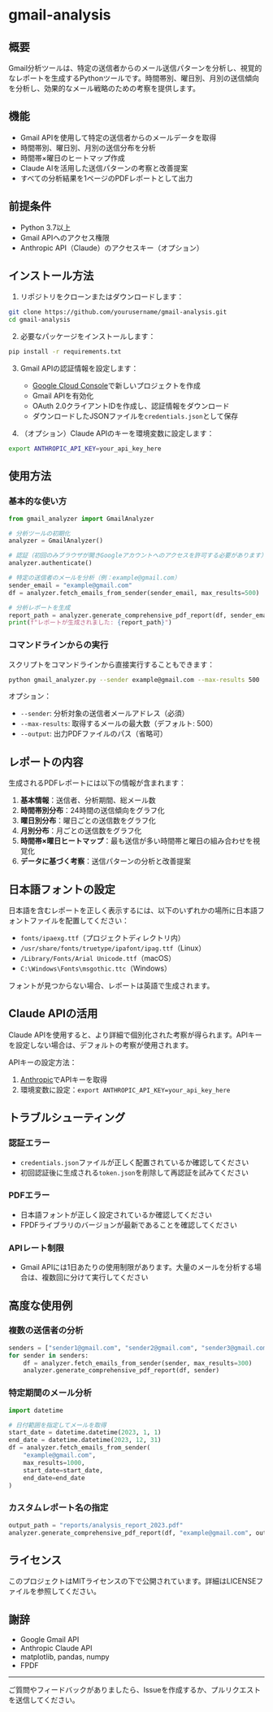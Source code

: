 # gmail-analysis

## 概要

Gmail分析ツールは、特定の送信者からのメール送信パターンを分析し、視覚的なレポートを生成するPythonツールです。時間帯別、曜日別、月別の送信傾向を分析し、効果的なメール戦略のための考察を提供します。

## 機能

- Gmail APIを使用して特定の送信者からのメールデータを取得
- 時間帯別、曜日別、月別の送信分布を分析
- 時間帯×曜日のヒートマップ作成
- Claude AIを活用した送信パターンの考察と改善提案
- すべての分析結果を1ページのPDFレポートとして出力

## 前提条件

- Python 3.7以上
- Gmail APIへのアクセス権限
- Anthropic API（Claude）のアクセスキー（オプション）

## インストール方法

1. リポジトリをクローンまたはダウンロードします：

```bash
git clone https://github.com/yourusername/gmail-analysis.git
cd gmail-analysis
```

2. 必要なパッケージをインストールします：

```bash
pip install -r requirements.txt
```

3. Gmail APIの認証情報を設定します：
   - [Google Cloud Console](https://console.cloud.google.com/)で新しいプロジェクトを作成
   - Gmail APIを有効化
   - OAuth 2.0クライアントIDを作成し、認証情報をダウンロード
   - ダウンロードしたJSONファイルを`credentials.json`として保存

4. （オプション）Claude APIのキーを環境変数に設定します：

```bash
export ANTHROPIC_API_KEY=your_api_key_here
```

## 使用方法

### 基本的な使い方

```python
from gmail_analyzer import GmailAnalyzer

# 分析ツールの初期化
analyzer = GmailAnalyzer()

# 認証（初回のみブラウザが開きGoogleアカウントへのアクセスを許可する必要があります）
analyzer.authenticate()

# 特定の送信者のメールを分析（例：example@gmail.com）
sender_email = "example@gmail.com"
df = analyzer.fetch_emails_from_sender(sender_email, max_results=500)

# 分析レポートを生成
report_path = analyzer.generate_comprehensive_pdf_report(df, sender_email)
print(f"レポートが生成されました: {report_path}")
```

### コマンドラインからの実行

スクリプトをコマンドラインから直接実行することもできます：

```bash
python gmail_analyzer.py --sender example@gmail.com --max-results 500
```

オプション：
- `--sender`: 分析対象の送信者メールアドレス（必須）
- `--max-results`: 取得するメールの最大数（デフォルト: 500）
- `--output`: 出力PDFファイルのパス（省略可）

## レポートの内容

生成されるPDFレポートには以下の情報が含まれます：

1. **基本情報**：送信者、分析期間、総メール数
2. **時間帯別分布**：24時間の送信傾向をグラフ化
3. **曜日別分布**：曜日ごとの送信数をグラフ化
4. **月別分布**：月ごとの送信数をグラフ化
5. **時間帯×曜日ヒートマップ**：最も送信が多い時間帯と曜日の組み合わせを視覚化
6. **データに基づく考察**：送信パターンの分析と改善提案

## 日本語フォントの設定

日本語を含むレポートを正しく表示するには、以下のいずれかの場所に日本語フォントファイルを配置してください：

- `fonts/ipaexg.ttf`（プロジェクトディレクトリ内）
- `/usr/share/fonts/truetype/ipafont/ipag.ttf`（Linux）
- `/Library/Fonts/Arial Unicode.ttf`（macOS）
- `C:\Windows\Fonts\msgothic.ttc`（Windows）

フォントが見つからない場合、レポートは英語で生成されます。

## Claude APIの活用

Claude APIを使用すると、より詳細で個別化された考察が得られます。APIキーを設定しない場合は、デフォルトの考察が使用されます。

APIキーの設定方法：
1. [Anthropic](https://www.anthropic.com/)でAPIキーを取得
2. 環境変数に設定：`export ANTHROPIC_API_KEY=your_api_key_here`

## トラブルシューティング

### 認証エラー
- `credentials.json`ファイルが正しく配置されているか確認してください
- 初回認証後に生成される`token.json`を削除して再認証を試みてください

### PDFエラー
- 日本語フォントが正しく設定されているか確認してください
- FPDFライブラリのバージョンが最新であることを確認してください

### APIレート制限
- Gmail APIには1日あたりの使用制限があります。大量のメールを分析する場合は、複数回に分けて実行してください

## 高度な使用例

### 複数の送信者の分析

```python
senders = ["sender1@gmail.com", "sender2@gmail.com", "sender3@gmail.com"]
for sender in senders:
    df = analyzer.fetch_emails_from_sender(sender, max_results=300)
    analyzer.generate_comprehensive_pdf_report(df, sender)
```

### 特定期間のメール分析

```python
import datetime

# 日付範囲を指定してメールを取得
start_date = datetime.datetime(2023, 1, 1)
end_date = datetime.datetime(2023, 12, 31)
df = analyzer.fetch_emails_from_sender(
    "example@gmail.com", 
    max_results=1000,
    start_date=start_date,
    end_date=end_date
)
```

### カスタムレポート名の指定

```python
output_path = "reports/analysis_report_2023.pdf"
analyzer.generate_comprehensive_pdf_report(df, "example@gmail.com", output_path=output_path)
```

## ライセンス

このプロジェクトはMITライセンスの下で公開されています。詳細はLICENSEファイルを参照してください。

## 謝辞

- Google Gmail API
- Anthropic Claude API
- matplotlib, pandas, numpy
- FPDF

---

ご質問やフィードバックがありましたら、Issueを作成するか、プルリクエストを送信してください。